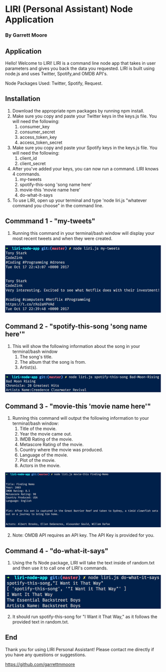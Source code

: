 # LIRI (Personal Assistant) Node Application
### By Garrett Moore

## Application
Hello! Welcome to LIRI! LIRI is a command line node app that takes in user parameters and gives you back the data you requested. LIRI is built using node.js and uses Twitter, Spotify,and OMDB API's.

Node Packages Used: Twitter, Spotify, Request.

## Installation
1. Download the appropriate npm packages by running npm install.
2. Make sure you copy and paste your Twitter keys in the keys.js file. You will need the following:
    1. consumer_key
    2. consumer_secret
    3. access_token_key
    4. access_token_secret
3. Make sure you copy and paste your Spotify keys in the keys.js file. You will need the following:
    1. client_id
    2. client_secret
4. After you've added your keys, you can now run a command. LIRI knows 4 commands.
    1. my-tweets
    2. spotify-this-song 'song name here'
    3. movie-this 'movie name here'
    4. do-what-it-says
5. To use LIRI, open up your terminal and type 'node liri.js "whatever command you choose" in the command line.

## Commmand 1 - "my-tweets"
1. Running this command in your terminal/bash window will display your most recent tweets and when they were created.

![my-tweets](/images/my-tweets.png)

## Command 2 - "spotify-this-song 'song name here'"
1. This will show the following information about the song in your terminal/bash window
    1. The song's title.
    2. The album that the song is from.
    3. Artist(s).

![spotify-this-song](/images/spotify-this-song.png)

## Command 3 - "movie-this 'movie name here'"
1. Running this command will output the following information to your terminal/bash window:
    1. Title of the movie.
    2. Year the movie came out.
    3. IMDB Rating of the movie.
    4. Metascore Rating of the movie.
    5. Country where the movie was produced.
    6. Language of the movie.
    7. Plot of the movie.
    8. Actors in the movie.

![movie-this](/images/movie-this.png)

2. Note: OMDB API requires an API key. The API Key is provided for you.

## Command 4 - "do-what-it-says"
1. Using the fs Node package, LIRI will take the text inside of random.txt and then use it to call one of LIRI's commands.

![do-what-it-says](/images/do-what-it-says.png)

2. It should run spotify-this-song for "I Want it That Way," as it follows the provided text in random.txt.

## End
Thank you for using LIRI Personal Assistant! Please contact me directly if you have any questions or suggestions.

https://github.com/garrettmmoore